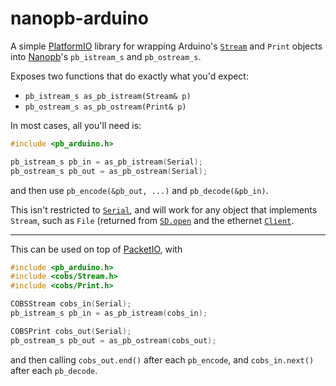 nanopb-arduino
==============

A simple [PlatformIO](https://platformio.org/) library for wrapping Arduino's [`Stream`](https://www.arduino.cc/en/Reference/Stream) and `Print` objects into [Nanopb](https://koti.kapsi.fi/jpa/nanopb/)'s `pb_istream_s` and `pb_ostream_s`.

Exposes two functions that do exactly what you'd expect:

* `pb_istream_s as_pb_istream(Stream& p)`
* `pb_ostream_s as_pb_ostream(Print& p)`

In most cases, all you'll need is:

```c++
#include <pb_arduino.h>

pb_istream_s pb_in = as_pb_istream(Serial);
pb_ostream_s pb_out = as_pb_ostream(Serial);
```

and then use `pb_encode(&pb_out, ...)` and `pb_decode(&pb_in)`.

This isn't restricted to [`Serial`](https://www.arduino.cc/en/reference/serial), and will work for any object that implements
`Stream`, such as `File` (returned from [`SD.open`](https://www.arduino.cc/en/Reference/SDopen) and the ethernet [`Client`](https://www.arduino.cc/en/Reference/ClientConstructor).

---

This can be used on top of [PacketIO](https://github.com/eric-wieser/packet-io), with

```c++
#include <pb_arduino.h>
#include <cobs/Stream.h>
#include <cobs/Print.h>

COBSStream cobs_in(Serial);
pb_istream_s pb_in = as_pb_istream(cobs_in);

COBSPrint cobs_out(Serial);
pb_ostream_s pb_out = as_pb_ostream(cobs_out);
```

and then calling `cobs_out.end()` after each `pb_encode`, and `cobs_in.next()` after each `pb_decode`.
